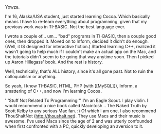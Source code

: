Yowza.

I'm 16, Alaska/USA student, just started learning Cocoa. Which basically means I have to re-learn everything about programming, given that my previous work was in TI-BASIC. Not the best language ever.

I wrote a couple of... um... "bad" programs in TI-BASIC, then a couple good ones, then dropped it. Moved on to Inform, decided it didn't do enough. (Well, it IS designed for interactive fiction.) Started learning C++, realized it wasn't going to help much if I couldn't make an actual app on the Mac, and the tutorials didn't seem to be going that way anytime soon. Then I picked up Aaron Hillegass' book. And the rest is history.

Well, technically, that's ALL history, since it's all gone past. Not to ruin the colloquialism or anything.

So yeah, I know TI-BASIC, HTML, PHP (with [[MySQL]]), Inform, a smattering of C++, and now I'm learning Cocoa.

'''Stuff Not Related To Programming'''
I'm an Eagle Scout.
I play violin.
I would recommend a nice book called Macintosh... The Naked Truth by Scott Kelby to any serious Mac fan. :) Of which I am one.
I also recommend T<nowiki/>houShaltNot (http://thoushalt.net). They use Macs and their music is awesome.
I've used Macs since the age of 2 and was utterly confounded when first confronted with a PC, quickly developing an aversion to it.